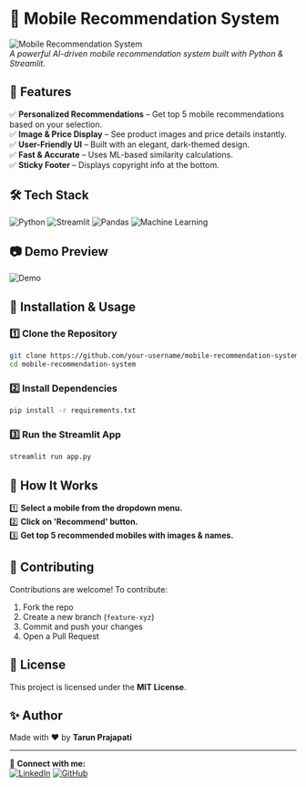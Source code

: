 # 📱 Mobile Recommendation System

![Mobile Recommendation System](https://your-image-url.com/demo.png)  
_A powerful AI-driven mobile recommendation system built with Python & Streamlit._

## 🚀 Features
✅ **Personalized Recommendations** – Get top 5 mobile recommendations based on your selection.  
✅ **Image & Price Display** – See product images and price details instantly.  
✅ **User-Friendly UI** – Built with an elegant, dark-themed design.  
✅ **Fast & Accurate** – Uses ML-based similarity calculations.  
✅ **Sticky Footer** – Displays copyright info at the bottom.  

## 🛠️ Tech Stack
![Python](https://img.shields.io/badge/Python-3.9-blue?style=for-the-badge&logo=python) ![Streamlit](https://img.shields.io/badge/Streamlit-1.0-red?style=for-the-badge&logo=streamlit) ![Pandas](https://img.shields.io/badge/Pandas-1.3-yellow?style=for-the-badge&logo=pandas) ![Machine Learning](https://img.shields.io/badge/Machine%20Learning-Sklearn-green?style=for-the-badge)

## 📷 Demo Preview
![Demo](https://your-image-url.com/demo-preview.png)

## 🔧 Installation & Usage
### 1️⃣ Clone the Repository
```bash
git clone https://github.com/your-username/mobile-recommendation-system.git
cd mobile-recommendation-system
```

### 2️⃣ Install Dependencies
```bash
pip install -r requirements.txt
```

### 3️⃣ Run the Streamlit App
```bash
streamlit run app.py
```

## 🎯 How It Works
1️⃣ **Select a mobile from the dropdown menu.**  
2️⃣ **Click on 'Recommend' button.**  
3️⃣ **Get top 5 recommended mobiles with images & names.**  

## 👥 Contributing
Contributions are welcome! To contribute:
1. Fork the repo
2. Create a new branch (`feature-xyz`)
3. Commit and push your changes
4. Open a Pull Request

## 📜 License
This project is licensed under the **MIT License**.

## ✨ Author
Made with ❤️ by **Tarun Prajapati**

---
🔗 **Connect with me:**  
[![LinkedIn](https://img.shields.io/badge/LinkedIn-Connect-blue?style=flat-square&logo=linkedin)](https://linkedin.com/in/your-profile) [![GitHub](https://img.shields.io/badge/GitHub-Follow-black?style=flat-square&logo=github)](https://github.com/your-username)

